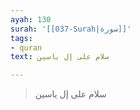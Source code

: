 ```yaml
---
ayah: 130
surah: '[[037-Surah|سورة]]'
tags:
- quran
text: سلام على إل ياسين

---
```

> سلام على إل ياسين
